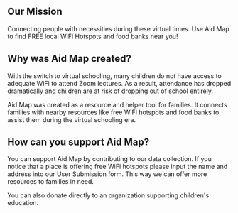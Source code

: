 ## Our Mission

Connecting people with necessities during these virtual times. Use Aid Map to find FREE local WiFi Hotspots and food banks near you!
## Why was Aid Map created?

With the switch to virtual schooling, many children do not have access to adequate WiFi to attend Zoom lectures. As a result, attendance has dropped dramatically and children are at risk of dropping out of school entirely.

Aid Map was created as a resource and helper tool for families. It connects families with nearby resources like free WiFi hotspots and food banks to assist them during the virtual schooling era.

## How can you support Aid Map?

You can support Aid Map by contributing to our data collection. If you notice that a place is offering free WiFi hotspots please input the name and address into our User Submission form. This way we can offer more resources to families in need.

You can also donate directly to an organization supporting children's education.
